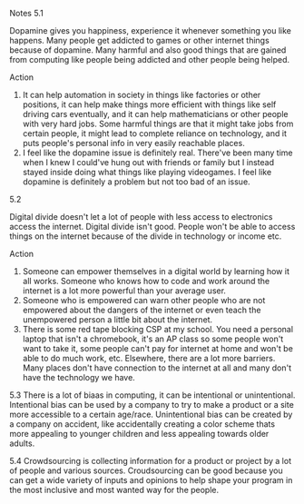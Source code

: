 Notes
5.1

Dopamine gives you happiness, experience it whenever something you like happens.
Many people get addicted to games or other internet things because of dopamine.
Many harmful and also good things that are gained from computing like people being addicted and other people being helped.

Action
1. It can help automation in society in things like factories or other positions, it can help make things more efficient with things like self driving cars eventually, and it can help mathematicians or other people with very hard jobs. Some harmful things are that it might take jobs from certain people, it might lead to complete reliance on technology, and it puts people's personal info in very easily reachable places.
2. I feel like the dopamine issue is definitely real. There've been many time when I knew I could've hung out with friends or family but I instead stayed inside doing what things like playing videogames. I feel like dopamine is definitely a problem but not too bad of an issue. 

5.2

Digital divide doesn't let a lot of people with less access to electronics access the internet.
Digital divide isn't good. People won't be able to access things on the internet because of the divide in technology or income etc.

Action
1. Someone can empower themselves in a digital world by learning how it all works. Someone who knows how to code and work around the internet is a lot more powerful than your average user. 
2. Someone who is empowered can warn other people who are not empowered about the dangers of the internet or even teach the unempowered person a little bit about the internet. 
3. There is some red tape blocking CSP at my school. You need a personal laptop that isn't a chromebook, it's an AP class so some people won't want to take it, some people can't pay for internet at home and won't be able to do much work, etc. Elsewhere, there are a lot more barriers. Many places don't have connection to the internet at all and many don't have the technology we have. 

5.3
There is a lot of biaas in computing, it can be intentional or unintentional. Intentional bias can be used by a company to try to make a product or a site more accessible to a certain age/race. Unintentional bias can be created by a company on accident, like accidentally creating a color scheme thats more appealing to younger children and less appealing towards older adults. 

5.4 
Crowdsourcing is collecting information for a product or project by a lot of people and various sources. Croudsourcing can be good because you can get a wide variety of inputs and opinions to help shape your program in the most inclusive and most wanted way for the people. 
